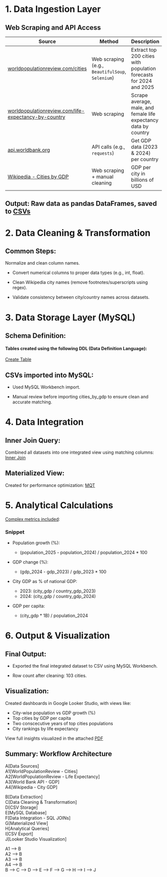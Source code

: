 # 1. Data Ingestion Layer
## Web Scraping and API Access

| Source                                                                                                                                | Method                                           | Description                                                        |
| ------------------------------------------------------------------------------------------------------------------------------------- | ------------------------------------------------ | ------------------------------------------------------------------ |
| [worldpopulationreview.com/cities](https://worldpopulationreview.com/cities)                                                          | Web scraping (e.g., `BeautifulSoup`, `Selenium`) | Extract top 200 cities with population forecasts for 2024 and 2025 |
| [worldpopulationreview.com/life-expectancy-by-country](https://worldpopulationreview.com/country-rankings/life-expectancy-by-country) | Web scraping                                     | Scrape average, male, and female life expectancy data by country   |
| [api.worldbank.org](http://api.worldbank.org/v2/country/all/indicator/NY.GDP.MKTP.CD)                                                 | API calls (e.g., `requests`)                     | Get GDP data (2023 & 2024) per country                             |
| [Wikipedia - Cities by GDP](https://en.wikipedia.org/wiki/List_of_cities_by_GDP)                                                      | Web scraping + manual cleaning                   | GDP per city in billions of USD                                    |

## Output: Raw data as pandas DataFrames, saved to [CSVs](https://github.com/Adedugbee/World-Cities-Scope/tree/main/CSV)

# 2. Data Cleaning & Transformation
## Common Steps:
Normalize and clean column names.

* Convert numerical columns to proper data types (e.g., int, float).

* Clean Wikipedia city names (remove footnotes/superscripts using regex).

* Validate consistency between city/country names across datasets.


# 3. Data Storage Layer (MySQL)
## Schema Definition:
#### Tables created using the following DDL (Data Definition Language):
[Create Table](https://github.com/Adedugbee/World-Cities-Scope/blob/main/SQL/Tables.sql)

## CSVs imported into MySQL:
* Used MySQL Workbench import.

* Manual review before importing cities_by_gdp to ensure clean and accurate matching.


# 4. Data Integration
## Inner Join Query:
Combined all datasets into one integrated view using matching columns:
[Inner Join](https://github.com/Adedugbee/World-Cities-Scope/blob/main/SQL/Inner_Join_All_Tables.sql)

## Materialized View:
Created for performance optimization:
[MQT](https://github.com/Adedugbee/World-Cities-Scope/blob/main/SQL/Materialized_View.sql)


# 5. Analytical Calculations
[Complex metrics included](https://github.com/Adedugbee/World-Cities-Scope/blob/main/SQL/city_population_gdp_analysis.sql):

### Snippet
- Population growth (%):
  + (population_2025 - population_2024) / population_2024 * 100

- GDP change (%):
  * (gdp_2024 - gdp_2023) / gdp_2023 * 100

- City GDP as % of national GDP:
  * 2023: (city_gdp / country_gdp_2023)
  * 2024: (city_gdp / country_gdp_2024)

- GDP per capita:
  * (city_gdp * 1B) / population_2024
 

# 6. Output & Visualization
## Final Output:
- Exported the final integrated dataset to CSV using MySQL Workbench.

- Row count after cleaning: 103 cities.

## Visualization:
Created dashboards in Google Looker Studio, with views like:
- City-wise population vs GDP growth (%)
- Top cities by GDP per capita
- Two conscecutive years of top cities populations 
- City rankings by life expectancy

View full insights visualized in the attached [PDF](https://github.com/Adedugbee/World-Cities-Scope/tree/main/DataVizPDF)

## Summary: Workflow Architecture
  A[Data Sources]  
  A1[WorldPopulationReview - Cities]  
  A2[WorldPopulationReview - Life Expectancy]  
  A3[World Bank API - GDP]  
  A4[Wikipedia - City GDP]

  B[Data Extraction]  
  C[Data Cleaning & Transformation]  
  D[CSV Storage]  
  E[MySQL Database]  
  F[Data Integration - SQL JOINs]  
  G[Materialized View]  
  H[Analytical Queries]  
  I[CSV Export]  
  J[Looker Studio Visualization]  

  A1 --> B  
  A2 --> B  
  A3 --> B  
  A4 --> B  
  B --> C --> D --> E --> F --> G --> H --> I --> J
